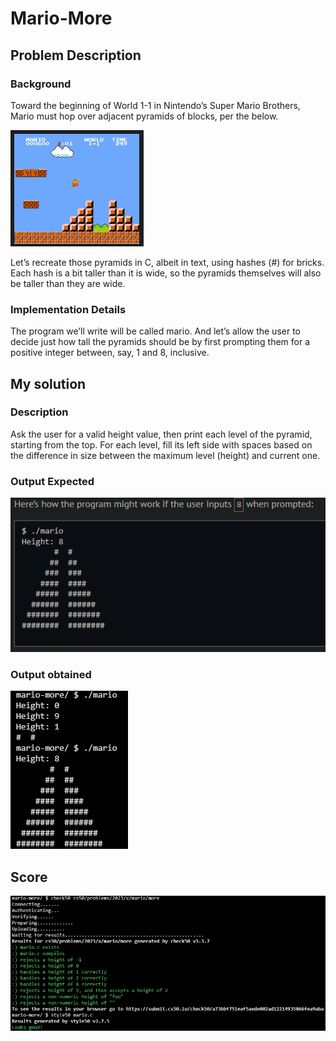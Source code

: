 # Mario-More

## Problem Description

### Background

Toward the beginning of World 1-1 in Nintendo’s Super Mario Brothers, Mario must hop over adjacent pyramids of blocks, per the below.

![Reference](./Resources/Reference.png)

Let’s recreate those pyramids in C, albeit in text, using hashes (#) for bricks. Each hash is a bit taller than it is wide, so the pyramids themselves will also be taller than they are wide.

### Implementation Details

The program we’ll write will be called mario. And let’s allow the user to decide just how tall the pyramids should be by first prompting them for a positive integer between, say, 1 and 8, inclusive.

## My solution

### Description

Ask the user for a valid height value, then print each level of the pyramid, starting from the top. For each level, fill its left side with spaces based on the difference in size between the maximum level (height) and current one.

### Output Expected

![Output expected](./Resources/OutputExpected.png)

### Output obtained

![Output obtained](./Resources/OutputObtained.png)

## Score

![Passed](./Resources/Score.png)